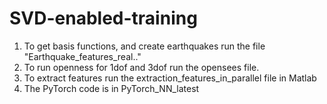 # SVD-enabled-training
1. To get basis functions, and create earthquakes run the file "Earthquake_features_real.."
2. To run openness for 1dof and 3dof run the opensees file.
3. To extract features run the extraction_features_in_parallel file in Matlab
4. The PyTorch code is in PyTorch_NN_latest
